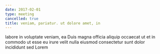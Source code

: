 ```yaml
---
date: 2017-02-01
type: meeting
cancelled: true
title: veniam, pariatur. ut dolore amet, in
---
```

labore in voluptate veniam, ea Duis magna officia aliquip occaecat ut et in commodo ut esse eu irure velit nulla eiusmod consectetur sunt dolor incididunt sed Lorem